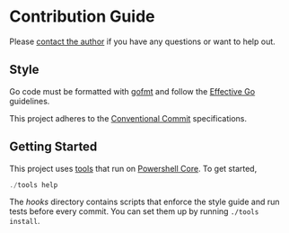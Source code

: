 # Contribution Guide

Please [contact the author](mailto:vincent@vincent.click) if you have any questions or want to help out.

## Style

Go code must be formatted with [gofmt](https://golang.org/cmd/gofmt/) and follow the [Effective Go](https://golang.org/doc/effective_go.html) guidelines.

This project adheres to the [Conventional Commit](https://www.conventionalcommits.org) specifications.

## Getting Started

This project uses [tools](https://vincent.click/toolkit) that run on [Powershell Core](https://microsoft.com/PowerShell). To get started,

```ps1
./tools help
```

The _hooks_ directory contains scripts that enforce the style guide and run tests before every commit. You can set them up by running `./tools install`.
